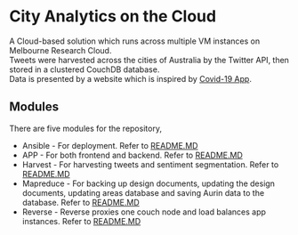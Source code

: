 [//]: <> (@author Team 42, Chengdu, China, Qifan Deng, 1077479)

# City Analytics on the Cloud

A Cloud-based solution which runs across multiple VM instances on Melbourne Research Cloud. <br >
Tweets were harvested across the cities of Australia by the Twitter API, then stored in a clustered CouchDB database. <br > 
Data is presented by a website which is inspired by [Covid-19 App](https://covid-dashboards.web.app/).

## Modules
There are five modules for the repository,

- Ansible - For deployment. Refer to [README.MD](ansible/README.MD) 
- APP - For both frontend and backend. Refer to [README.MD](app/README.MD)
- Harvest - For harvesting tweets and sentiment segmentation. Refer to [README.MD](harvest/README.MD) 
- Mapreduce - For backing up design documents, updating the design documents, updating areas database and saving Aurin data to the database. Refer to [README.MD](mapreduce/README.MD)
- Reverse - Reverse proxies one couch node and load balances app instances. Refer to [README.MD](reverse/README.MD)

